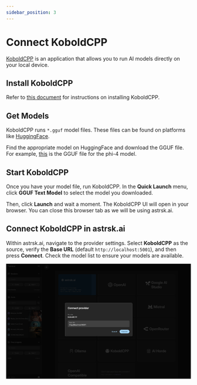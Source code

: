 ```yaml
---
sidebar_position: 3
---
```


# Connect KoboldCPP

[KoboldCPP](https://github.com/LostRuins/koboldcpp) is an application that allows you to run AI models directly on your local device.

## Install KoboldCPP

Refer to [this document](https://github.com/LostRuins/koboldcpp/blob/concedo/README.md#windows-usage-precompiled-binary-recommended) for instructions on installing KoboldCPP.

## Get Models

KoboldCPP runs `*.gguf` model files. These files can be found on platforms like [HuggingFace](https://huggingface.co/).

Find the appropriate model on HuggingFace and download the GGUF file. For example, [this](https://huggingface.co/unsloth/phi-4-GGUF/blob/main/phi-4-Q4_K_M.gguf) is the GGUF file for the phi-4 model.

## Start KoboldCPP

Once you have your model file, run KoboldCPP. In the **Quick Launch** menu, click **GGUF Text Model** to select the model you downloaded.

Then, click **Launch** and wait a moment. The KoboldCPP UI will open in your browser. You can close this browser tab as we will be using astrsk.ai.

## Connect KoboldCPP in astrsk.ai

Within astrsk.ai, navigate to the provider settings. Select **KoboldCPP** as the source, verify the **Base URL** (default `http://localhost:5001`), and then press **Connect**. Check the model list to ensure your models are available.

![Connect KoboldCPP](./images/connect-koboldcpp.png)
